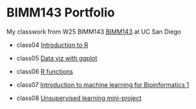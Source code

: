 # BIMM143 Portfolio

My classwork from W25 BIMM143 [BIMM143](https://bioboot.github.io/bimm143_W25/) at UC San Diego

- class04 [Introduction to R](https://htmlpreview.github.io/?https://raw.githubusercontent.com/JosieOToole/bimm143_github/refs/heads/main/class04/class04.html)
  
- class05 [Data viz with ggplot](https://htmlpreview.github.io/?https://raw.githubusercontent.com/JosieOToole/bimm143_github/refs/heads/main/class05/class05.html)

- class06 [R functions](https://htmlpreview.github.io/?https://raw.githubusercontent.com/JosieOToole/bimm143_github/refs/heads/main/class06/class06.html)

- class07 [Introduction to machine learning for Bioinformatics 1](https://htmlpreview.github.io/?https://raw.githubusercontent.com/JosieOToole/bimm143_github/refs/heads/main/class07/class07.html)

- class08 [Unsupervised learning mini-project](https://htmlpreview.github.io/?https://raw.githubusercontent.com/JosieOToole/bimm143_github/refs/heads/main/class08/class08.html)
